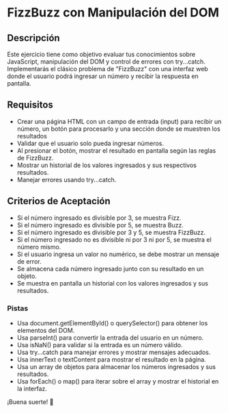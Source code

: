 # FizzBuzz con Manipulación del DOM

## Descripción

Este ejercicio tiene como objetivo evaluar tus conocimientos sobre JavaScript, manipulación del DOM y control de errores con try...catch. Implementarás el clásico problema de "FizzBuzz" con una interfaz web donde el usuario podrá ingresar un número y recibir la respuesta en pantalla.

## Requisitos

* Crear una página HTML con un campo de entrada (input) para recibir un número, un botón para procesarlo y una sección donde se muestren los resultados
* Validar que el usuario solo pueda ingresar números.
* Al presionar el botón, mostrar el resultado en pantalla según las reglas de FizzBuzz.
* Mostrar un historial de los valores ingresados y sus respectivos resultados.
* Manejar errores usando try...catch.

## Criterios de Aceptación

* Si el número ingresado es divisible por 3, se muestra Fizz.
* Si el número ingresado es divisible por 5, se muestra Buzz.
* Si el número ingresado es divisible por 3 y 5, se muestra FizzBuzz.
* Si el número ingresado no es divisible ni por 3 ni por 5, se muestra el número mismo.
* Si el usuario ingresa un valor no numérico, se debe mostrar un mensaje de error.
* Se almacena cada número ingresado junto con su resultado en un objeto.
* Se muestra en pantalla un historial con los valores ingresados y sus resultados.

### Pistas
* Usa document.getElementById() o querySelector() para obtener los elementos del DOM.
* Usa parseInt() para convertir la entrada del usuario en un número.
* Usa isNaN() para validar si la entrada es un número válido.
* Usa try...catch para manejar errores y mostrar mensajes adecuados.
* Usa innerText o textContent para mostrar el resultado en la página.
* Usa un array de objetos para almacenar los números ingresados y sus resultados.
* Usa forEach() o map() para iterar sobre el array y mostrar el historial en la interfaz.

¡Buena suerte! 🚀